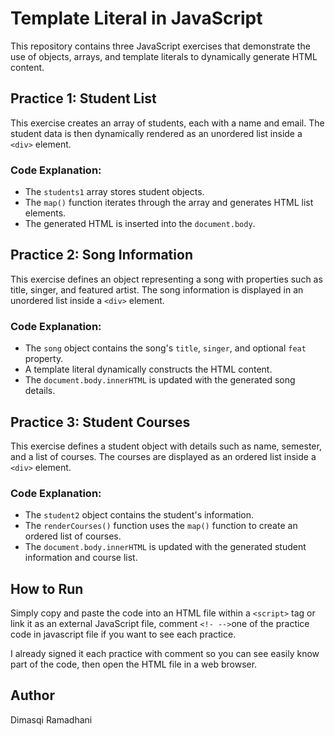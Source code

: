 # **Template Literal in JavaScript**

This repository contains three JavaScript exercises that demonstrate the use of objects, arrays, and template literals to dynamically generate HTML content.

## **Practice 1: Student List**

This exercise creates an array of students, each with a name and email. The student data is then dynamically rendered as an unordered list inside a `<div>` element.

### **Code Explanation:**
- The `students1` array stores student objects.
- The `map()` function iterates through the array and generates HTML list elements.
- The generated HTML is inserted into the `document.body`.

## **Practice 2: Song Information**

This exercise defines an object representing a song with properties such as title, singer, and featured artist. The song information is displayed in an unordered list inside a `<div>` element.

### **Code Explanation:**
- The `song` object contains the song's `title`, `singer`, and optional `feat` property.
- A template literal dynamically constructs the HTML content.
- The `document.body.innerHTML` is updated with the generated song details.

## **Practice 3: Student Courses**

This exercise defines a student object with details such as name, semester, and a list of courses. The courses are displayed as an ordered list inside a `<div>` element.

### **Code Explanation:**
- The `student2` object contains the student's information.
- The `renderCourses()` function uses the `map()` function to create an ordered list of courses.
- The `document.body.innerHTML` is updated with the generated student information and course list.

## **How to Run**
Simply copy and paste the code into an HTML file within a `<script>` tag or link it as an external JavaScript file, comment `<!- -->`one of the practice code in javascript file if you want to see each practice. 

I already signed it each practice with comment so you can see easily know part of the code, then open the HTML file in a web browser.

## **Author**
Dimasqi Ramadhani

